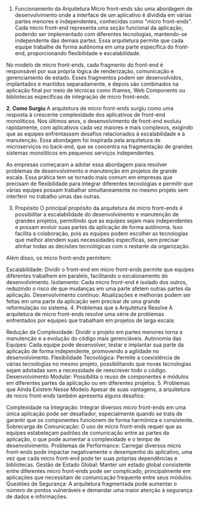 1. Funcionamento da Arquitetura
Micro front-ends são uma abordagem de desenvolvimento onde a interface de um aplicativo é dividida em várias partes menores e independentes, conhecidas como "micro front-ends". Cada micro front-end representa uma seção funcional da aplicação, podendo ser implementado com diferentes tecnologias, mantendo-se independente das demais partes. Essa arquitetura permite que cada equipe trabalhe de forma autônoma em uma parte específica do front-end, proporcionando flexibilidade e escalabilidade.

No modelo de micro front-ends, cada fragmento do front-end é responsável por sua própria lógica de renderização, comunicação e gerenciamento de estado. Esses fragmentos podem ser desenvolvidos, implantados e mantidos separadamente, e depois são combinados na aplicação final por meio de técnicas como iframes, Web Components ou bibliotecas específicas de integração de micro front-ends.

**2. Como Surgiu**
A arquitetura de micro front-ends surgiu como uma resposta à crescente complexidade dos aplicativos de front-end monolíticos. Nos últimos anos, o desenvolvimento de front-end evoluiu rapidamente, com aplicativos cada vez maiores e mais complexos, exigindo que as equipes enfrentassem desafios relacionados à escalabilidade e à manutenção. Essa abordagem foi inspirada pela arquitetura de microserviços no back-end, que se concentra na fragmentação de grandes sistemas monolíticos em pequenos serviços independentes.

As empresas começaram a adotar essa abordagem para resolver problemas de desenvolvimento e manutenção em projetos de grande escala. Essa prática tem se tornado mais comum em empresas que precisam de flexibilidade para integrar diferentes tecnologias e permitir que várias equipes possam trabalhar simultaneamente no mesmo projeto sem interferir no trabalho umas das outras.

3. Propósito
O principal propósito da arquitetura de micro front-ends é possibilitar a escalabilidade do desenvolvimento e manutenção de grandes projetos, permitindo que as equipes sejam mais independentes e possam evoluir suas partes da aplicação de forma autônoma. Isso facilita a colaboração, pois as equipes podem escolher as tecnologias que melhor atendem suas necessidades específicas, sem precisar alinhar todas as decisões tecnológicas com o restante da organização.

Além disso, os micro front-ends permitem:

Escalabilidade: Dividir o front-end em micro front-ends permite que equipes diferentes trabalhem em paralelo, facilitando o escalonamento do desenvolvimento.
Isolamento: Cada micro front-end é isolado dos outros, reduzindo o risco de que mudanças em uma parte afetem outras partes da aplicação.
Desenvolvimento contínuo: Atualizações e melhorias podem ser feitas em uma parte da aplicação sem precisar de uma grande reformulação no sistema.
4. Problemas que a Arquitetura Resolve
A arquitetura de micro front-ends resolve uma série de problemas enfrentados por equipes que trabalham em projetos de larga escala:

Redução da Complexidade: Dividir o projeto em partes menores torna a manutenção e a evolução do código mais gerenciáveis.
Autonomia das Equipes: Cada equipe pode desenvolver, testar e implantar sua parte da aplicação de forma independente, promovendo a agilidade no desenvolvimento.
Flexibilidade Tecnológica: Permite a coexistência de várias tecnologias no mesmo projeto, possibilitando que novas tecnologias sejam adotadas sem a necessidade de reescrever todo o código.
Desenvolvimento Modular: Possibilita o reuso de componentes e módulos em diferentes partes da aplicação ou em diferentes projetos.
5. Problemas que Ainda Existem Nesse Modelo
Apesar de suas vantagens, a arquitetura de micro front-ends também apresenta alguns desafios:

Complexidade na Integração: Integrar diversos micro front-ends em uma única aplicação pode ser desafiador, especialmente quando se trata de garantir que os componentes funcionem de forma harmônica e consistente.
Sobrecarga de Comunicação: O uso de micro front-ends requer que as equipes estabeleçam padrões de comunicação entre as partes da aplicação, o que pode aumentar a complexidade e o tempo de desenvolvimento.
Problemas de Performance: Carregar diversos micro front-ends pode impactar negativamente o desempenho do aplicativo, uma vez que cada micro front-end pode ter suas próprias dependências e bibliotecas.
Gestão de Estado Global: Manter um estado global consistente entre diferentes micro front-ends pode ser complicado, principalmente em aplicações que necessitam de comunicação frequente entre seus módulos.
Questões de Segurança: A arquitetura fragmentada pode aumentar o número de pontos vulneráveis e demandar uma maior atenção à segurança de dados e informações.
